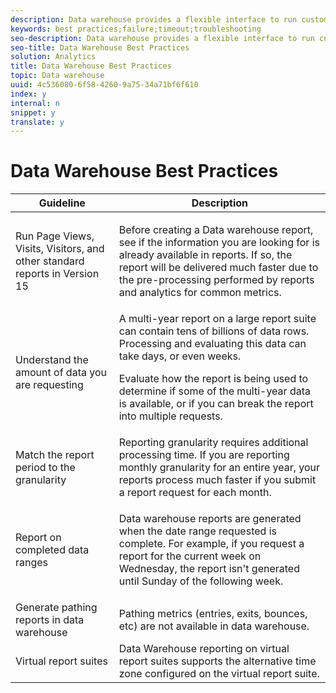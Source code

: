 ```yaml
---
description: Data warehouse provides a flexible interface to run custom reports. Following these guidelines can help reduce the time it takes to retrieve data.
keywords: best practices;failure;timeout;troubleshooting
seo-description: Data warehouse provides a flexible interface to run custom reports. Following these guidelines can help reduce the time it takes to retrieve data.
seo-title: Data Warehouse Best Practices
solution: Analytics
title: Data Warehouse Best Practices
topic: Data warehouse
uuid: 4c536080-6f58-4260-9a75-34a71bf6f610
index: y
internal: n
snippet: y
translate: y
---
```


# Data Warehouse Best Practices


<table id="table_B59B923864C64EAC85BCB0DF9F6E481C"> 
 <thead> 
  <tr> 
   <th colname="col1" class="entry"> Guideline </th> 
   <th colname="col2" class="entry"> Description </th> 
  </tr> 
 </thead>
 <tbody> 
  <tr> 
   <td colname="col1"> Run Page Views, Visits, Visitors, and other standard reports in Version 15 </td> 
   <td colname="col2"> <p>Before creating a Data warehouse report, see if the information you are looking for is already available in reports. If so, the report will be delivered much faster due to the pre-processing performed by reports and analytics for common metrics. </p> </td> 
  </tr> 
  <tr> 
   <td colname="col1"> Understand the amount of data you are requesting </td> 
   <td colname="col2">A multi-year report on a large report suite can contain tens of billions of data rows. Processing and evaluating this data can take days, or even weeks. <p>Evaluate how the report is being used to determine if some of the multi-year data is available, or if you can break the report into multiple requests. </p> </td> 
  </tr> 
  <tr> 
   <td colname="col1"> Match the report period to the granularity </td> 
   <td colname="col2"> Reporting granularity requires additional processing time. If you are reporting monthly granularity for an entire year, your reports process much faster if you submit a report request for each month. </td> 
  </tr> 
  <tr> 
   <td colname="col1"> <p>Report on completed data ranges </p> </td> 
   <td colname="col2"> <p>Data warehouse reports are generated when the date range requested is complete. For example, if you request a report for the current week on Wednesday, the report isn't generated until Sunday of the following week. </p> </td> 
  </tr> 
  <tr> 
   <td colname="col1"> Generate pathing reports in data warehouse </td> 
   <td colname="col2"> Pathing metrics (entries, exits, bounces, etc) are not available in data warehouse. </td> 
  </tr> 
  <tr> 
   <td colname="col1"> Virtual report suites </td> 
   <td colname="col2"> Data Warehouse reporting on virtual report suites supports the alternative time zone configured on the virtual report suite. </td> 
  </tr> 
 </tbody> 
</table>

